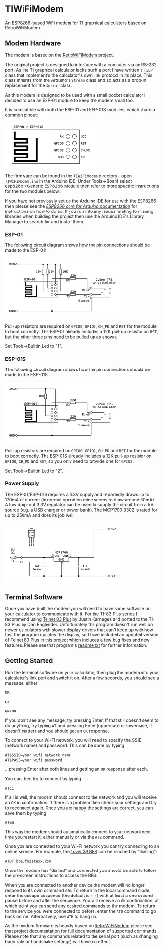 # TIWiFiModem

An ESP8266-based WiFi modem for TI graphical calculators based on RetroWiFiModem

## Modem Hardware

The modem is based on the [RetroWiFiModem](https://github.com/mecparts/RetroWiFiModem/) project.

The original project is designed to interface with a computer via an RS-232 port.
As the TI graphical calculator lacks such a port I have written a `TILP` class that implement's the calculator's own link protocol in its place.
This class inherits from the Arduino's `Stream` class and so acts as a drop-in replacement for the `Serial` class.

As this modem is designed to be used with a small pocket calculator I decided to use an ESP-01 module to keep the modem small too.

It is compatible with both the ESP-01 and ESP-01S modules, which share a common pinout:

![ESP-01 and ESP-01S pinout](TIWiFiModem/images/ESP-01-pinout.png)

The firmware can be found in the `TIWiFiModem` directory - open `TIWiFiModem.ino` in the Arduino IDE.
Under Tools&rarr;Board select esp8266&rarr;Generic ESP8266 Module then refer to more specific instructions for the two modules below.

If you have not previously set up the Arduino IDE for use with the ESP8266 then please see the [_ESP8266 core for Arduino_ documentation](https://github.com/esp8266/Arduino#installing-with-boards-manager) for instructions on how to do so.
If you run into any issues relating to missing libraries when building the project then use the Arduino IDE's Library Manager to search for and install them.

### ESP-01

The following circuit diagram shows how the pin connections should be made to the ESP-01:

![TIWiFi Modem circuit diagram for ESP-01](TIWiFiModem/images/ESP-01-circuit.png)

Pull-up resistors are required on `GPIO0`, `GPIO2`, `CH_PD` and `RST` for the module to boot correctly. The ESP-01 already includes a 12K pull-up resistor on `RST`, but the other three pins need to be pulled up as shown.

Set Tools&rarr;Builtin Led to "1".

### ESP-01S

The following circuit diagram shows how the pin connections should be made to the ESP-01S:

![TIWiFi Modem circuit diagram for ESP-01S](TIWiFiModem/images/ESP-01S-circuit.png)

Pull-up resistors are required on `GPIO0`, `GPIO2`, `CH_PD` and `RST` for the module to boot correctly. The ESP-01S already includes a 12K pull-up resistor on `GPIO0`, `CH_PD` and `RST`, so you only need to provide one for `GPIO2`.

Set Tools&rarr;Builtin Led to "2".

### Power Supply

The ESP-01/ESP-01S requires a 3.3V supply and reportedly draws up to 170mA of current (in normal operation mine seems to draw around 80mA). A low drop-out 3.3V regulator can be used to supply the circuit from a 5V source (e.g. a USB charger or power bank). The MCP1700 3302 is rated for up to 250mA and does its job well.

![Power supply circuit for TI WiFi Modem using MCP1700 regulator](TIWiFiModem/images/power-circuit.png)

## Terminal Software

Once you have built the modem you will need to have some software on your calculator to communicate with it.
For the TI-83 Plus series I recommend using [Telnet 83 Plus](https://www.ticalc.org/archives/files/fileinfo/141/14141.html) by Justin Karneges and ported to the TI-83 Plus by Dan Englender.
Unfortunately the program doesn't run well on newer calculators with slower display drivers that can't keep up with how fast the program updates the display, so I have included an updated version of [Telnet 83 Plus](/Telnet83Plus) in this project which includes a few bug fixes and new features.
Please see that program's [readme.txt](Telnet83Plus/readme.txt) for further information.

## Getting Started

Run the terminal software on your calculator, then plug the modem into your calculator's link port and switch it on. After a few seconds, you should see a message, either

```
OK
```

or

```
ERROR
```

If you don't see any message, try pressing Enter. If that still doesn't seem to do anything, try typing `AT` and pressing Enter (uppercase or lowercase, it doesn't matter) and you should get an `OK` response.

To connect to your Wi-Fi network, you will need to specify the SSID (network name) and password. This can be done by typing

```
AT$SSID=your wifi network name
AT$PASS=your wifi password
```

...pressing Enter after both lines and getting an `OK` response after each.

You can then try to connect by typing

```
ATC1
```

If all is well, the modem should connect to the network and you will receive an `OK` in confirmation. If there is a problem then check your settings and try to reconnect again.
Once you are happy the settings are correct, you can save them by typing

```
AT&W
```

This way the modem should automatically connect to your network next time you restart it, either manually or via the `ATZ` command.

Once you are connected to your Wi-Fi network you can try connecting to an online service.
For example, the [_Level 29_ BBS](https://bbs.fozztexx.com/) can be reached by "dialling":

```
ATDT bbs.fozztexx.com
```

Once the modem has "dialled" and connected you should be able to follow the on-screen instructions to access the BBS.

When you are connected to another device the modem will no longer respond to its own command set.
To return to the local command mode, enter the escape sequence (the default is `+++`) with at least a one second pause before and after the sequence.
You will receive an `OK` confirmation, at which point you can send any desired commands to the modem.
To return to the service you were connected to before, enter the `ATO` command to go back online. Alternatively, use `ATH` to hang up.

As the modem firmware is heavily based on [RetroWiFiModem](https://github.com/mecparts/RetroWiFiModem/) please see that project documentation for full documentation of supported commands. Please note that any commands related to the serial port (such as changing baud rate or handshake settings) will have no effect.

